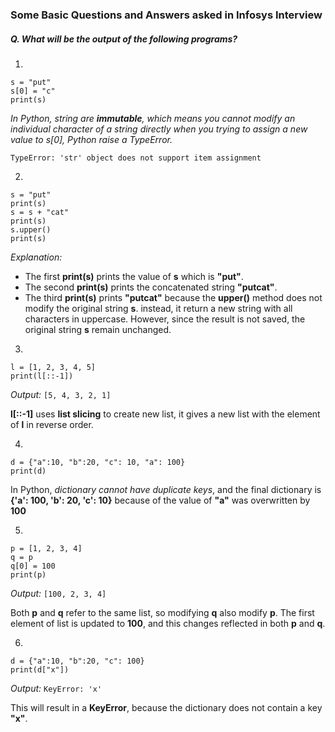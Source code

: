 ### Some Basic Questions and Answers asked in Infosys Interview

##### Q. What will be the output of the following programs?
1. 
```
s = "put"
s[0] = "c"
print(s)
```
_In Python, string are **immutable**, which means you cannot modify an individual character of a string directly
when you trying to assign a new value to s[0], Python raise a *TypeError*._

`TypeError: 'str' object does not support item assignment`

2. 
```
s = "put"
print(s)
s = s + "cat"
print(s)
s.upper()
print(s)
```
*Explanation:*
- The first **print(s)** prints the value of **s** which is **"put"**.
- The second **print(s)** prints the concatenated string **"putcat"**.
- The third **print(s)** prints **"putcat"** because the **upper()** method does not modify the original string **s**.
instead, it return a new string with all characters in uppercase. However, since the result is not saved, the original string **s** remain unchanged.

3. 
```
l = [1, 2, 3, 4, 5]
print(l[::-1])
```
_Output:_
`[5, 4, 3, 2, 1]`

**l[::-1]** uses **list slicing** to create new list, it gives a new list with the element of **l** in reverse order.

4. 
``` 
d = {"a":10, "b":20, "c": 10, "a": 100}
print(d)
```

In Python, _dictionary cannot have duplicate keys_, and the final dictionary is **{'a': 100, 'b': 20, 'c': 10}** because of the value of **"a"** was overwritten by **100**

5. 
``` 
p = [1, 2, 3, 4]
q = p
q[0] = 100
print(p)
```
_Output:_
`[100, 2, 3, 4]`

Both **p** and **q** refer to the same list, so modifying **q** also modify **p**. The first element of list is updated to **100**, and this changes reflected in both **p** and **q**.

6. 
```
d = {"a":10, "b":20, "c": 100}
print(d["x"])
```
_Output:_
`KeyError: 'x'`

This will result in a **KeyError**, because the dictionary does not contain a key **"x"**.